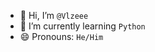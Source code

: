 - 👋 Hi, I’m `@Vlzeee`
- 🌱 I’m currently learning `Python`
- 😄 Pronouns: `He/Him`

<!---
Vlzeee/Vlzeee is a ✨ special ✨ repository because its `README.md` (this file) appears on your GitHub profile.
You can click the Preview link to take a look at your changes.
--->

